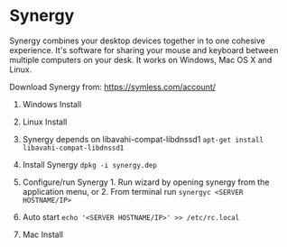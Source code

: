 # Synergy

Synergy combines your desktop devices together in to one cohesive experience. It's software for sharing your mouse
and keyboard between multiple computers on your desk. It works on Windows, Mac OS X and Linux.

Download Synergy from:
https://symless.com/account/

 1. Windows Install

 2. Linux Install

  1. Synergy depends on libavahi-compat-libdnssd1
  `apt-get install libavahi-compat-libdnssd1`
  2. Install Synergy
        `dpkg -i synergy.dep`
  3. Configure/run Synergy
    1. Run wizard by opening synergy from the application menu, or
    2. From terminal run `synergyc <SERVER HOSTNAME/IP>`
  4. Auto start
  `echo '<SERVER HOSTNAME/IP>' >> /etc/rc.local`

 3. Mac Install
